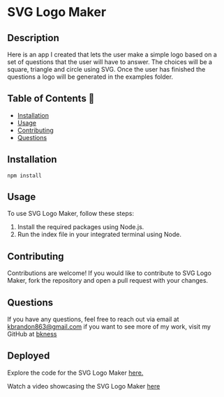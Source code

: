 # SVG Logo Maker 


## Description 
Here is an app I created that lets the user make a simple logo based on a set of questions that the user will have to answer. The choices will be a square, triangle and circle using SVG. Once the user has finished the questions a logo will be generated in the examples folder.

## Table of Contents 📝

- [Installation](#installation)
- [Usage](#usage)
- [Contributing](#contributing)
- [Questions](#questions-📝)

## Installation 
``npm install``

## Usage
To use SVG Logo Maker, follow these steps:

1. Install the required packages using Node.js.
2. Run the index file in your integrated terminal using Node.

## Contributing
Contributions are welcome! If you would like to contribute to SVG Logo Maker, fork the repository and open a pull request with your changes.

## Questions
If you have any questions, feel free to reach out via email at kbrandon863@gmail.com if you want to see more of my work, visit my GitHub at [bkness](https://github.com/bkness)

## Deployed 
Explore the code for the SVG Logo Maker [here.](https://github.com/bkness/svg-logo-maker)

Watch a video showcasing the SVG Logo Maker [here](https://github.com/bkness/svg-logo-maker/assets/123907755/47b6171b-1443-48f7-8818-0f7659744901)
